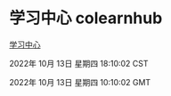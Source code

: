 # 学习中心 colearnhub
[学习中心](http://27.19.33.125:56308/colearnhub/)

2022年 10月 13日 星期四 18:10:02 CST

2022年 10月 13日 星期四 10:10:02 GMT
